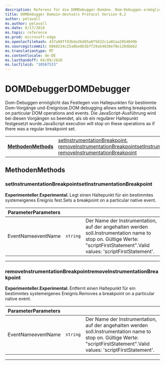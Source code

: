 ```yaml
---
description: Referenz für die DOMDebugger-Domäne. Dom-Debuggen ermöglicht das Festlegen von Haltepunkten für bestimmte Dom-Vorgänge und-Ereignisse. Die JavaScript-Ausführung wird bei diesen Vorgängen so beendet, als ob ein regulärer Haltepunkt festgesetzt wurde.
title: DOMDebugger Domain-devtools Protocol Version 0,2
author: pelavall
ms.author: pelavall
ms.date: 8/17/2018
ms.topic: reference
ms.prod: microsoft-edge
ms.openlocfilehash: 437a88ff93bda36d85a8f5632c1a02aa205d049b
ms.sourcegitcommit: 6860234c25a8be863b7f29a54838e78e120dbb62
ms.translationtype: MT
ms.contentlocale: de-DE
ms.lasthandoff: 04/09/2020
ms.locfileid: "10567533"
---
```

# <span data-ttu-id="ddd7d-105">DOMDebugger</span><span class="sxs-lookup"><span data-stu-id="ddd7d-105">DOMDebugger</span></span>
<span data-ttu-id="ddd7d-106">Dom-Debuggen ermöglicht das Festlegen von Haltepunkten für bestimmte Dom-Vorgänge und-Ereignisse.</span><span class="sxs-lookup"><span data-stu-id="ddd7d-106">DOM debugging allows setting breakpoints on particular DOM operations and events.</span></span> <span data-ttu-id="ddd7d-107">Die JavaScript-Ausführung wird bei diesen Vorgängen so beendet, als ob ein regulärer Haltepunkt festgesetzt wurde.</span><span class="sxs-lookup"><span data-stu-id="ddd7d-107">JavaScript execution will stop on these operations as if there was a regular breakpoint set.</span></span>

| | |
|-|-|
| [**<span data-ttu-id="ddd7d-108">Methoden</span><span class="sxs-lookup"><span data-stu-id="ddd7d-108">Methods</span></span>**](#methods) | <span data-ttu-id="ddd7d-109">[setInstrumentationBreakpoint](#setinstrumentationbreakpoint), [removeInstrumentationBreakpoint](#removeinstrumentationbreakpoint)</span><span class="sxs-lookup"><span data-stu-id="ddd7d-109">[setInstrumentationBreakpoint](#setinstrumentationbreakpoint), [removeInstrumentationBreakpoint](#removeinstrumentationbreakpoint)</span></span> |
## <span data-ttu-id="ddd7d-110">Methoden</span><span class="sxs-lookup"><span data-stu-id="ddd7d-110">Methods</span></span>

### <span data-ttu-id="ddd7d-111">setInstrumentationBreakpoint</span><span class="sxs-lookup"><span data-stu-id="ddd7d-111">setInstrumentationBreakpoint</span></span>
<span><b><span data-ttu-id="ddd7d-112">Experimenteller.</span><span class="sxs-lookup"><span data-stu-id="ddd7d-112">Experimental.</span></span> </b></span><span data-ttu-id="ddd7d-113">Legt einen Haltepunkt für ein bestimmtes systemeigenes Ereignis fest.</span><span class="sxs-lookup"><span data-stu-id="ddd7d-113">Sets a breakpoint on a particular native event.</span></span>

<table>
    <thead>
        <tr>
            <th><span data-ttu-id="ddd7d-114">Parameter</span><span class="sxs-lookup"><span data-stu-id="ddd7d-114">Parameters</span></span></th>
            <th></th>
            <th></th>
        </tr>
    </thead>
    <tbody>
        <tr>
            <td><span data-ttu-id="ddd7d-115">EventName</span><span class="sxs-lookup"><span data-stu-id="ddd7d-115">eventName</span></span></td>
            <td><code class="flyout">string</code></td>
            <td><span data-ttu-id="ddd7d-116">Der Name der Instrumentation, auf der angehalten werden soll.</span><span class="sxs-lookup"><span data-stu-id="ddd7d-116">Instrumentation name to stop on.</span></span> <span data-ttu-id="ddd7d-117">Gültige Werte: "scriptFirstStatement".</span><span class="sxs-lookup"><span data-stu-id="ddd7d-117">Valid values: 'scriptFirstStatement'.</span></span></td>
        </tr>
    </tbody>
</table>
</p>

---

### <span data-ttu-id="ddd7d-118">removeInstrumentationBreakpoint</span><span class="sxs-lookup"><span data-stu-id="ddd7d-118">removeInstrumentationBreakpoint</span></span>
<span><b><span data-ttu-id="ddd7d-119">Experimenteller.</span><span class="sxs-lookup"><span data-stu-id="ddd7d-119">Experimental.</span></span> </b></span><span data-ttu-id="ddd7d-120">Entfernt einen Haltepunkt für ein bestimmtes systemeigenes Ereignis.</span><span class="sxs-lookup"><span data-stu-id="ddd7d-120">Removes a breakpoint on a particular native event.</span></span>

<table>
    <thead>
        <tr>
            <th><span data-ttu-id="ddd7d-121">Parameter</span><span class="sxs-lookup"><span data-stu-id="ddd7d-121">Parameters</span></span></th>
            <th></th>
            <th></th>
        </tr>
    </thead>
    <tbody>
        <tr>
            <td><span data-ttu-id="ddd7d-122">EventName</span><span class="sxs-lookup"><span data-stu-id="ddd7d-122">eventName</span></span></td>
            <td><code class="flyout">string</code></td>
            <td><span data-ttu-id="ddd7d-123">Der Name der Instrumentation, auf der angehalten werden soll.</span><span class="sxs-lookup"><span data-stu-id="ddd7d-123">Instrumentation name to stop on.</span></span> <span data-ttu-id="ddd7d-124">Gültige Werte: "scriptFirstStatement".</span><span class="sxs-lookup"><span data-stu-id="ddd7d-124">Valid values: 'scriptFirstStatement'.</span></span></td>
        </tr>
    </tbody>
</table>
</p>

---
